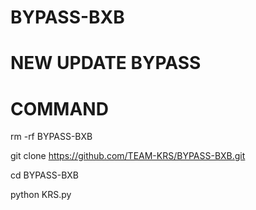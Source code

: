 # BYPASS-BXB

# NEW UPDATE BYPASS


# COMMAND

rm -rf BYPASS-BXB

git clone https://github.com/TEAM-KRS/BYPASS-BXB.git

cd BYPASS-BXB

python KRS.py
